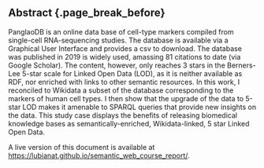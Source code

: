 ## Abstract {.page_break_before}


PanglaoDB is an online data base of cell-type markers compiled from single-cell RNA-sequencing studies. The database is available via a Graphical User Interface and provides a csv to download. The database was published in 2019 is widely used, amassing 81 citations to date (via Google Scholar). The content, however, only reaches 3 stars in the Berners-Lee 5-star scale for Linked Open Data (LOD), as it is neither available as RDF, nor enriched with links to other semantic resources. In this work, I reconciled to Wikidata a subset of the database corresponding to the markers of human cell types. I then show that the upgrade of the data to 5-star LOD makes it amenable to SPARQL queries that provide new insights on the data. This study case displays the benefits of releasing biomedical knowledge bases as semantically-enriched, Wikidata-linked, 5 star Linked Open Data.  

A live version of this document is available at <https://lubianat.github.io/semantic_web_course_report/>.